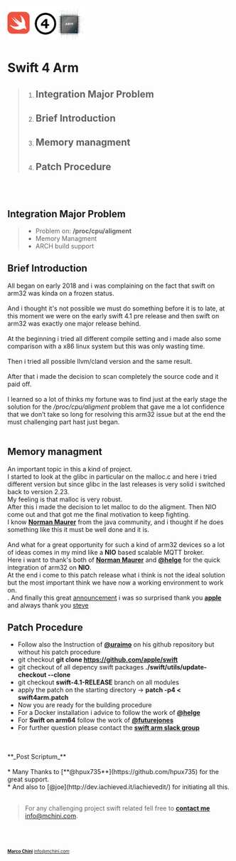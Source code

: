 <img src="images/SWIFT4ARM.png" alt="Swift4Arm" height="80" >

# Swift 4 Arm
> 1. ## Integration Major Problem ##
> 2. ## Brief Introduction ##
> 3. ## Memory managment ##
> 4. ## Patch Procedure ##

</br></br>


## Integration Major Problem
>	* Problem on: __/proc/cpu/aligment__ 
>	* Memory Managment
>	* ARCH build support

## Brief Introduction ##
All began on early 2018 and i was complaining on the fact that swift on arm32 was kinda on a frozen status.</br></br>
And i thought it's not possible we must do something before it is to late, at this moment we were on the early 
swift 4.1 pre release and then swift on arm32 was exactly one major release behind.</br></br>
At the beginning i tried all different compile setting and i made also some comparison with a x86 linux system
but this was only wasting time. </br></br>
Then i tried all possible llvm/cland version and the same result.</br></br>
After that i made the decision to scan completely the source code and it paid off.</br></br>
I learned so a lot of thinks my fortune was to find just at the early stage the solution for the _/proc/cpu/aligment_ problem that
gave me a lot confidence that we don’t take so long for resolving this arm32 issue
but at the end the must challenging part hast just began. </br></br>
## Memory managment ##
An important topic in this a kind of project.</br>
I started to look at the glibc in particular on the malloc.c and here i tried different version but since glibc in the last releases
is very solid i switched back to version 2.23.<br/> 
My feeling is that malloc is very robust. <br/>
After this i made the decision to let malloc to do the aligment.
Then NIO come out and that got me the final motivation to keep fighting. <br/>
I know [**Norman Maurer**](https://github.com/normanmaurer) from the java community, and i thought if he does something like this it must be well done and it is.</br></br> 
And what for a great opportunity for such a kind of arm32  devices so a lot of ideas comes in my mind
like a **NIO** based scalable MQTT broker.<br/> Here i want to thank's both of  [**Norman Maurer**](https://github.com/normanmaurer) and
[**@helge**](https://github.com/helje5) for the quick integration of arm32 on **NIO**. <br/> <bt/>
At the end i come to this patch release what i think is not the ideal solution but the most important think we have now a working environment to work on.<br/>.
And finally this great [announcement](https://swift.org/blog/swift-community-hosted-ci/) i was so surprised thank you [**apple**](https://github.com/apple) and always thank you [steve](https://www.apple.com/stevejobs/)

## Patch Procedure ##

* Follow also the Instruction of  [**@uraimo**](https://github.com/uraimo/buildSwiftOnARM) on his github repository but without his patch procedure
* git checkout  __git clone https://github.com/apple/swift__
* git checkout of all depency swift packages __./swift/utils/update-checkout --clone__
* git checkout __swift-4.1-RELEASE__ branch on all modules 
* apply the patch on the starting directory -> **patch -p4 < swift4arm.patch**
* Now you are ready for the building procedure
* For a Docker installation i advice to follow the work of [**@helge**](https://github.com/helje5)
* For __Swift on arm64__  follow the work of [**@futurejones**](https://github.com/futurejones) 
* For further question please contact the [**swift arm slack group**](https://swift-arm.slack.com/)

<br/>
<br/>
**_Post Scriptum_**
<br/>
<br/>
* Many Thanks to [**@hpux735**](https://github.com/hpux735) for the great support. <br/>
* And also to [@joe](http://dev.iachieved.it/iachievedit/) for initiating all this.


<br/>
<br/>

> For any challenging project swift related fell free to [**contact me**](http://mchini.com) <info@mchini.com>.

<br/>
<br/>

<sub><sup> <chnmrc>[**Marco Chini**](http://mchini.com)  <info@mchini.com></sup></sub>














